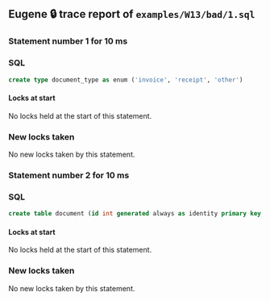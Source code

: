 ## Eugene 🔒 trace report of `examples/W13/bad/1.sql`

### Statement number 1 for 10 ms

### SQL

```sql
create type document_type as enum ('invoice', 'receipt', 'other')
```

#### Locks at start

No locks held at the start of this statement.

### New locks taken

No new locks taken by this statement.


### Statement number 2 for 10 ms

### SQL

```sql
create table document (id int generated always as identity primary key, type document_type)
```

#### Locks at start

No locks held at the start of this statement.

### New locks taken

No new locks taken by this statement.



